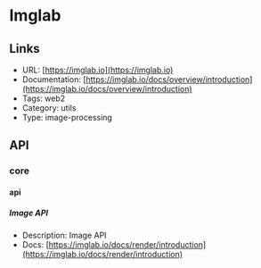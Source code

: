 # Imglab

## Links

* URL: [https://imglab.io](https://imglab.io)
* Documentation: [https://imglab.io/docs/overview/introduction](https://imglab.io/docs/overview/introduction)
* Tags: web2
* Category: utils
* Type: image-processing

## API

### core

#### api

##### Image API

* Description: Image API
* Docs: [https://imglab.io/docs/render/introduction](https://imglab.io/docs/render/introduction)
